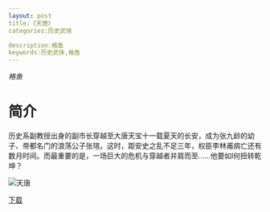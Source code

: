 ```yaml
---
layout: post
title:《天唐》
categories:历史武侠

description:格鱼
keywords:历史武侠,格鱼
---
```

*格鱼*

# 简介

历史系副教授出身的副市长穿越至大唐天宝十一载夏天的长安，成为张九龄的幼子、帝都名门的浪荡公子张瑄。这时，距安史之乱不足三年，权臣李林甫病亡还有数月时间。而最重要的是，一场巨大的危机与穿越者并肩而至……他要如l何扭转乾坤？

![天唐](https://img.imiaobige.com/85531/87408.jpg)

[下载](https://public.by.files.1drv.com/y4mmbgj2mdUnXobz0MvRKs3S5xaagryIsUG5AH5dwUGZaPzXAnLhdTntSY9tSDbxCdkyZC5gRKMa_nM62rD8qqRzpGHc_lSUVvsZZas4XzNfdLQVu2lWi38x7j_AFs_hBPyD8poL0X-Gk1OmzY0deEsZt5WsYzT7HreCheF1RUHTGbFwoDN27tTt5IvE3x1Uj1I_7sQPbFCDRT6L15pAm-4PJRD8qtJlRiciMtrW0boQvNWQ9DzLo4mVr5ZqDaL_UNB)

